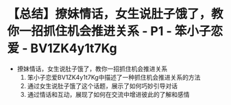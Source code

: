 # 【总结】撩妹情话，女生说肚子饿了，教你一招抓住机会推进关系 - P1 - 笨小子恋爱 - BV1ZK4y1t7Kg

-   撩妹情话，女生说肚子饿了，教你一招抓住机会推进关系
    1.  笨小子恋爱BV1ZK4y1t7Kg中描述了一种抓住机会推进关系的方法
    2.  通过女生说肚子饿了这个话题，展示了如何巧妙引导对话
    3.  通过情话和互动，展现了如何在交流中增进彼此的了解和感情